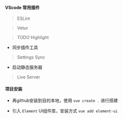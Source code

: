 #### VScode 常用插件

> ESLint

> Vetur

> TODO Highlight

- 同步插件工具
  
> Settings Sync

- 启动静态服务器

> Live Server

#### 项目安装

- 再github安装到目的本地，使用 `vue create .` 进行搭建

- 引入 `Element` UI组件库，安装方式 `vue add element-ui`



